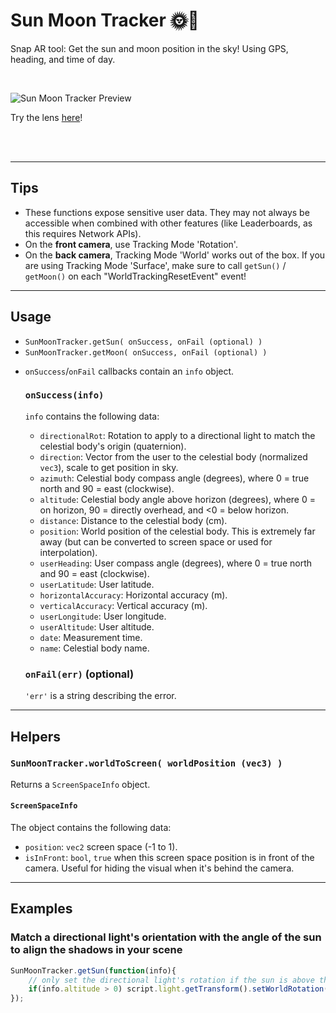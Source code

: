 # Sun Moon Tracker 🌞🌙

Snap AR tool: Get the sun and moon position in the sky! Using GPS, heading, and time of day.

<br>

![Sun Moon Tracker Preview](https://github.com/max-van-leeuwen/SnapLensStudio-SunMoonTracker/blob/main/Media/preview.gif)

Try the lens [here](https://www.snapchat.com/unlock/?type=SNAPCODE&uuid=1b41e32b7e884d6884b2f826df591894&metadata=01)!

<br>
<br>

---

## Tips

* These functions expose sensitive user data. They may not always be accessible when combined with other features (like Leaderboards, as this requires Network APIs).
* On the **front camera**, use Tracking Mode 'Rotation'.
* On the **back camera**, Tracking Mode 'World' works out of the box. If you are using Tracking Mode 'Surface', make sure to call `getSun()` / `getMoon()` on each "WorldTrackingResetEvent" event!

---

## Usage

* `SunMoonTracker.getSun( onSuccess, onFail (optional) )`
* `SunMoonTracker.getMoon( onSuccess, onFail (optional) )`

- `onSuccess`/`onFail` callbacks contain an `info` object.

    ### `onSuccess(info)`

    `info` contains the following data:

    * `directionalRot`: Rotation to apply to a directional light to match the celestial body's origin (quaternion).
    * `direction`: Vector from the user to the celestial body (normalized `vec3`), scale to get position in sky.
    * `azimuth`: Celestial body compass angle (degrees), where 0 = true north and 90 = east (clockwise).
    * `altitude`: Celestial body angle above horizon (degrees), where 0 = on horizon, 90 = directly overhead, and <0 = below horizon.
    * `distance`: Distance to the celestial body (cm).
    * `position`: World position of the celestial body. This is extremely far away (but can be converted to screen space or used for interpolation).
    * `userHeading`: User compass angle (degrees), where 0 = true north and 90 = east (clockwise).
    * `userLatitude`: User latitude.
    * `horizontalAccuracy`: Horizontal accuracy (m).
    * `verticalAccuracy`: Vertical accuracy (m).
    * `userLongitude`: User longitude.
    * `userAltitude`: User altitude.
    * `date`: Measurement time.
    * `name`: Celestial body name.

    ### `onFail(err)` (optional)

    `'err'` is a string describing the error.

---

## Helpers

### `SunMoonTracker.worldToScreen( worldPosition (vec3) )`

Returns a `ScreenSpaceInfo` object.

#### `ScreenSpaceInfo`

The object contains the following data:

* `position`: `vec2` screen space (-1 to 1).
* `isInFront`: `bool`, `true` when this screen space position is in front of the camera. Useful for hiding the visual when it's behind the camera.

---

## Examples

### Match a directional light's orientation with the angle of the sun to align the shadows in your scene

```javascript
SunMoonTracker.getSun(function(info){
    // only set the directional light's rotation if the sun is above the horizon
    if(info.altitude > 0) script.light.getTransform().setWorldRotation(info.directionalRot);
});